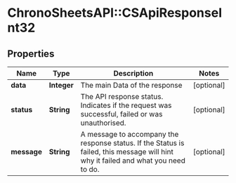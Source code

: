 # ChronoSheetsAPI::CSApiResponseInt32

## Properties
Name | Type | Description | Notes
------------ | ------------- | ------------- | -------------
**data** | **Integer** | The main Data of the response | [optional] 
**status** | **String** | The API response status. Indicates if the request was successful, failed or was unauthorised. | [optional] 
**message** | **String** | A message to accompany the response status.  If the Status is failed, this message will hint why it failed and what you need to do. | [optional] 


